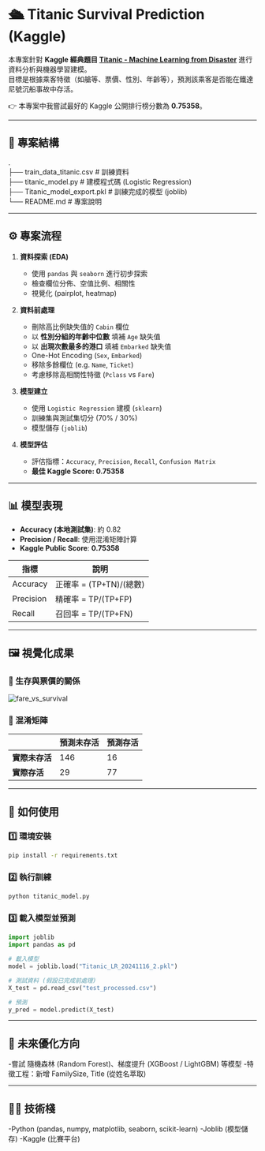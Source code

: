 # 🛳️ Titanic Survival Prediction (Kaggle)

本專案針對 **Kaggle 經典題目 [Titanic - Machine Learning from Disaster](https://www.kaggle.com/c/titanic)** 進行資料分析與機器學習建模。  
目標是根據乘客特徵（如艙等、票價、性別、年齡等），預測該乘客是否能在鐵達尼號沉船事故中存活。  

👉 本專案中我嘗試最好的 Kaggle 公開排行榜分數為 **0.75358**。

---

## 📂 專案結構

. <br>
├── train_data_titanic.csv # 訓練資料 <br>
├── titanic_model.py # 建模程式碼 (Logistic Regression) <br>
├── Titanic_model_export.pkl # 訓練完成的模型 (joblib) <br>
└── README.md # 專案說明 


---

## ⚙️ 專案流程

1. **資料探索 (EDA)**  
   - 使用 `pandas` 與 `seaborn` 進行初步探索  
   - 檢查欄位分佈、空值比例、相關性  
   - 視覺化 (pairplot, heatmap)

2. **資料前處理**
   - 刪除高比例缺失值的 `Cabin` 欄位  
   - 以 **性別分組的年齡中位數** 填補 `Age` 缺失值  
   - 以 **出現次數最多的港口** 填補 `Embarked` 缺失值  
   - One-Hot Encoding (`Sex`, `Embarked`)  
   - 移除多餘欄位 (e.g. `Name`, `Ticket`)  
   - 考慮移除高相關性特徵 (`Pclass` vs `Fare`)

3. **模型建立**
   - 使用 `Logistic Regression` 建模 (`sklearn`)  
   - 訓練集與測試集切分 (70% / 30%)  
   - 模型儲存 (`joblib`)

4. **模型評估**
   - 評估指標：`Accuracy`, `Precision`, `Recall`, `Confusion Matrix`  
   - **最佳 Kaggle Score: 0.75358**

---

## 📊 模型表現

- **Accuracy (本地測試集)**: 約 0.82  
- **Precision / Recall**: 使用混淆矩陣計算  
- **Kaggle Public Score**: **0.75358**

| 指標 | 說明 |
|------|------|
| Accuracy | 正確率 = (TP+TN)/(總數) |
| Precision | 精確率 = TP/(TP+FP) |
| Recall | 召回率 = TP/(TP+FN) |

---

## 🖼️ 視覺化成果

### 📌 生存與票價的關係
![fare_vs_survival]()

### 📌 混淆矩陣
|                | 預測未存活 | 預測存活 |
|----------------|------------|----------|
| **實際未存活** | 146        | 16       |
| **實際存活**   | 29         | 77       |

---

## 🚀 如何使用

### 1️⃣ 環境安裝
```bash
pip install -r requirements.txt
```

### 2️⃣ 執行訓練
```bash
python titanic_model.py
```

### 3️⃣ 載入模型並預測
```python
import joblib
import pandas as pd

# 載入模型
model = joblib.load("Titanic_LR_20241116_2.pkl")

# 測試資料 (假設已完成前處理)
X_test = pd.read_csv("test_processed.csv")

# 預測
y_pred = model.predict(X_test)
```

---

## 🔮 未來優化方向
-嘗試 隨機森林 (Random Forest)、梯度提升 (XGBoost / LightGBM) 等模型
-特徵工程：新增 FamilySize, Title (從姓名萃取)

---

## 🧑‍💻 技術棧
-Python (pandas, numpy, matplotlib, seaborn, scikit-learn)
-Joblib (模型儲存)
-Kaggle (比賽平台)

